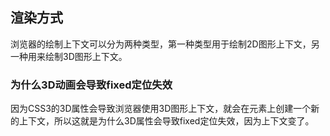 ## 渲染方式

浏览器的绘制上下文可以分为两种类型，第一种类型用于绘制2D图形上下文，另一种用来绘制3D图形上下文。

### 为什么3D动画会导致fixed定位失效

因为CSS3的3D属性会导致浏览器使用3D图形上下文，就会在元素上创建一个新的上下文，所以这就是为什么3D属性会导致fixed定位失效，因为上下文变了。